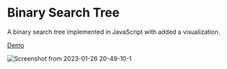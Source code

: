 # Binary Search Tree
A binary search tree implemented in JavaScript with added a visualization.

[Demo](https://luizerkp.github.io/binary-search-tree/)

![Screenshot from 2023-01-26 20-49-10-1](https://user-images.githubusercontent.com/66447072/215012945-c54d60c2-e179-4211-85e4-5e7b4f2628ab.png)
